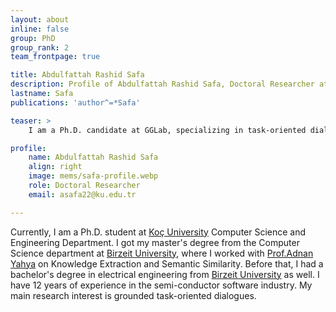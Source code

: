 ```yaml
---
layout: about
inline: false
group: PhD
group_rank: 2
team_frontpage: true

title: Abdulfattah Rashid Safa
description: Profile of Abdulfattah Rashid Safa, Doctoral Researcher at the GGLab.
lastname: Safa
publications: 'author^=*Safa'

teaser: >
    I am a Ph.D. candidate at GGLab, specializing in task-oriented dialogue systems.

profile:
    name: Abdulfattah Rashid Safa
    align: right
    image: mems/safa-profile.webp
    role: Doctoral Researcher
    email: asafa22@ku.edu.tr

---
```

Currently, I am a Ph.D. student at [Koç University](https://www.ku.edu.tr/en/) Computer Science and Engineering Department. I got my master's degree from the Computer Science department at [Birzeit University](https://www.birzeit.edu/en), where I worked with [Prof.Adnan Yahya](https://www.birzeit.edu/en/faculty-staff/adnan-yahya) on Knowledge Extraction and Semantic Similarity. Before that, I had a bachelor's degree in electrical engineering from [Birzeit University](https://www.birzeit.edu/en) as well.  I have 12 years of experience in the semi-conductor software industry. My main research interest is grounded task-oriented dialogues.
